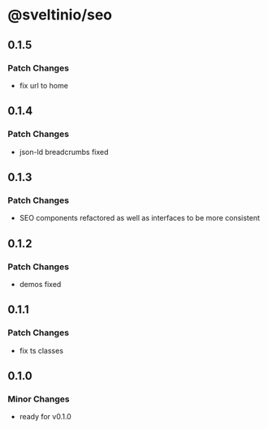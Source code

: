 # @sveltinio/seo

## 0.1.5

### Patch Changes

- fix url to home

## 0.1.4

### Patch Changes

- json-ld breadcrumbs fixed

## 0.1.3

### Patch Changes

- SEO components refactored as well as interfaces to be more consistent

## 0.1.2

### Patch Changes

- demos fixed

## 0.1.1

### Patch Changes

- fix ts classes

## 0.1.0

### Minor Changes

- ready for v0.1.0

